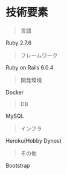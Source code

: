 # 技術要素

>言語

Ruby 2.7.6

>フレームワーク

Ruby on Rails 6.0.4

>開発環境

Docker

>DB

MySQL

>インフラ

Heroku(Hobby Dynos)

>その他

Bootstrap